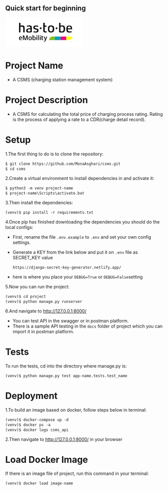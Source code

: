 ## Quick start for beginning
![has_to_be](./resources/img/has_to_be.png?raw=true)


# Project Name
  - A CSMS (charging station management system)
# Project Description
  
- A CSMS for calculating the total price of charging process rating.
Rating is the process of applying a rate to a CDR(charge detail record).
  
# Setup
1.The first thing to do is to clone the repository:
  
    $ git clone https://github.com/MonaAsghari/csms.git
    $ cd csms
  
2.Create a virtual environment to install dependencies in and activate it:

    $ python3 -m venv project-name
    $ project-name\Scripts\activate.bat

3.Then install the dependencies:
  
    (venv)$ pip install -r requirements.txt

4.Once pip has finished downloading the dependencies you should do the local configs:
  
  - First, rename the file `.env.example` to `.env` and set your own config settings.
  - Generate a KEY from the link below and put it on `.env` file as SECRET_KEY value
  
        https://django-secret-key-generator.netlify.app/
  
  - here is where you place your `DEBUG=True` or `DEBUG=False`setting

5.Now you can run the project: 

    (venv)$ cd project
    (venv)$ python manage.py runserver

6.And navigate to http://127.0.0.1:8000/

- You can test API in the swagger or in postman platform.
- There is a sample API testing in the `docs` folder of project which you can import it in postman platform.

# Tests
To run the tests, cd into the directory where manage.py is:

    (venv)$ python manage.py test app-name.tests.test_name

# Deployment
1.To build an image based on docker, follow steps below in terminal:

    (venv)$ docker-compose up -d
    (venv)$ docker ps -a
    (venv)$ docker logs csms_api

2.Then navigate to http://127.0.0.1:8000/ in your browser

# Load Docker Image
If there is an image file of project, run this command in your terminal:

    (venv)$ docker load image-name 
